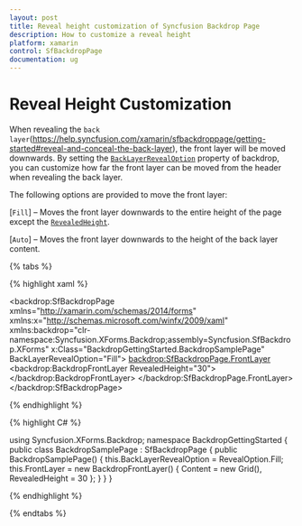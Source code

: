 ```yaml
---
layout: post
title: Reveal height customization of Syncfusion Backdrop Page
description: How to customize a reveal height
platform: xamarin
control: SfBackdropPage
documentation: ug
---
```


# Reveal Height Customization

When revealing the `back layer`(https://help.syncfusion.com/xamarin/sfbackdroppage/getting-started#reveal-and-conceal-the-back-layer), the front layer will be moved downwards. By setting the [`BackLayerRevealOption`](https://help.syncfusion.com/cr/xamarin/Syncfusion.SfBackdrop.XForms~Syncfusion.XForms.Backdrop.SfBackdropPage~BackLayerRevealOption.html) property of backdrop, you can customize how far the front layer can be moved from the header when revealing the back layer.

The following options are provided to move the front layer:

[`Fill`] – Moves the front layer downwards to the entire height of the page except the [`RevealedHeight`](https://help.syncfusion.com/cr/xamarin/Syncfusion.SfBackdrop.XForms~Syncfusion.XForms.Backdrop.BackdropFrontLayer~RevealedHeight.html).

[`Auto`] – Moves the front layer downwards to the height of the back layer content.

{% tabs %} 

{% highlight xaml %} 

<?xml version="1.0" encoding="UTF-8"?>
<backdrop:SfBackdropPage
    xmlns="http://xamarin.com/schemas/2014/forms"
    xmlns:x="http://schemas.microsoft.com/winfx/2009/xaml"
    xmlns:backdrop="clr-namespace:Syncfusion.XForms.Backdrop;assembly=Syncfusion.SfBackdrop.XForms"
    x:Class="BackdropGettingStarted.BackdropSamplePage"
	BackLayerRevealOption="Fill">
	<backdrop:SfBackdropPage.FrontLayer>
        <backdrop:BackdropFrontLayer RevealedHeight="30">
            <Grid />
        </backdrop:BackdropFrontLayer>
    </backdrop:SfBackdropPage.FrontLayer>
</backdrop:SfBackdropPage>


{% endhighlight %}

{% highlight C# %} 

using Syncfusion.XForms.Backdrop;
namespace BackdropGettingStarted
{
    public class BackdropSamplePage : SfBackdropPage
    {
        public BackdropSamplePage()
        {
            this.BackLayerRevealOption = RevealOption.Fill;
            this.FrontLayer = new BackdropFrontLayer()
            {
                Content = new Grid(),
                RevealedHeight = 30
            };
        }
    }
}

{% endhighlight %}

{% endtabs %}

